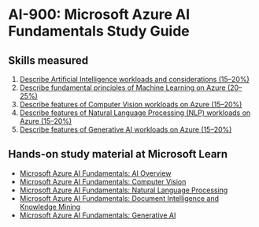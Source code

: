 # AI-900: Microsoft Azure AI Fundamentals Study Guide
## Skills measured

1. [Describe Artificial Intelligence workloads and considerations (15–20%)](1%20-%20Describe%20Artificial%20Intelligence%20workloads%20and%20considerations%20(15–20%25).md)
2. [Describe fundamental principles of Machine Learning on Azure (20–25%)](2%20-%20Describe%20fundamental%20principles%20of%20Machine%20Learning%20on%20Azure%20(20–25%25).md)
3. [Describe features of Computer Vision workloads on Azure (15–20%)](3%20-%20Describe%20features%20of%20Computer%20Vision%20workloads%20on%20Azure%20(15–20%25).md)
4. [Describe features of Natural Language Processing (NLP) workloads on Azure (15–20%)](4%20-%20Describe%20features%20of%20Natural%20Language%20Processing%20(NLP)%20workloads%20on%20Azure%20(15–20%25).md)
5. [Describe features of Generative AI workloads on Azure (15–20%)](5%20-%20Describe%20features%20of%20Generative%20AI%20workloads%20on%20Azure%20(15–20%25).md)

## Hands-on study material at Microsoft Learn

* [Microsoft Azure AI Fundamentals: AI Overview](https://learn.microsoft.com/training/paths/get-started-with-artificial-intelligence-on-azure/)
* [Microsoft Azure AI Fundamentals: Computer Vision](https://learn.microsoft.com/training/paths/explore-computer-vision-microsoft-azure/)
* [Microsoft Azure AI Fundamentals: Natural Language Processing](https://learn.microsoft.com/training/paths/explore-natural-language-processing/)
* [Microsoft Azure AI Fundamentals: Document Intelligence and Knowledge Mining](https://learn.microsoft.com/training/paths/document-intelligence-knowledge-mining/)
* [Microsoft Azure AI Fundamentals: Generative AI](https://learn.microsoft.com/training/paths/introduction-generative-ai/)